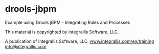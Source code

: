 drools-jbpm
===========

Example using Drools jBPM - Integrating Rules and Processes

This material is copyrighted by Integrallis Software, LLC. 

A publication of Integrallis Software, LLC.
www.integrallis.com/en/training
info@integrallis.com